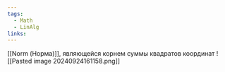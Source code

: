 ```yaml
---
tags:
  - Math
  - LinAlg
links:
---
```

[[Norm (Норма)]], являющейся корнем суммы квадратов координат
![[Pasted image 20240924161158.png]]
